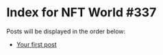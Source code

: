 # Index for NFT World #337
Posts will be displayed in the order below:

- [Your first post](./001-first.md)

